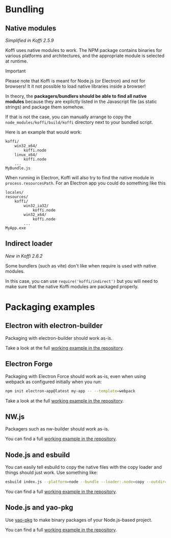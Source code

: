 # Bundling

## Native modules

*Simplified in Koffi 2.5.9*

Koffi uses native modules to work. The NPM package contains binaries for various platforms and architectures, and the appropriate module is selected at runtime.

> [!IMPORTANT]
> Please note that Koffi is meant for Node.js (or Electron) and not for browsers! It it not possible to load native libraries inside a browser!

In theory, the **packagers/bundlers should be able to find all native modules** because they are explictly listed in the Javascript file (as static strings) and package them somehow.

If that is not the case, you can manually arrange to copy the `node_modules/koffi/build/koffi` directory next to your bundled script.

Here is an example that would work:

```text
koffi/
    win32_x64/
        koffi.node
    linux_x64/
        koffi.node
    ...
MyBundle.js
```

When running in Electron, Koffi will also try to find the native module in `process.resourcesPath`. For an Electron app you could do something like this

```text
locales/
resources/
    koffi/
        win32_ia32/
            koffi.node
        win32_x64/
            koffi.node
        ...
MyApp.exe
```

## Indirect loader

*New in Koffi 2.6.2*

Some bundlers (such as vite) don't like when require is used with native modules.

In this case, you can use `require('koffi/indirect')` but you will need to make sure that the native Koffi modules are packaged properly.

# Packaging examples

## Electron with electron-builder

Packaging with electron-builder should work as-is.

Take a look at the full [working example in the repository](https://github.com/Koromix/rygel/tree/master/src/koffi/examples/electron-builder).

## Electron Forge

Packaging with Electron Force should work as-is, even when using webpack as configured initially when you run:

```sh
npm init electron-app@latest my-app -- --template=webpack
```

Take a look at the full [working example in the repository](https://github.com/Koromix/rygel/tree/master/src/koffi/examples/electron-forge).

## NW.js

Packagers such as nw-builder should work as-is.

You can find a full [working example in the repository](https://github.com/Koromix/rygel/tree/master/src/koffi/examples/nwjs).

## Node.js and esbuild

You can easily tell esbuild to copy the native files with the copy loader and things should just work. Use something like:

```sh
esbuild index.js --platform=node --bundle --loader:.node=copy --outdir=dist/
```

You can find a full [working example in the repository](https://github.com/Koromix/rygel/tree/master/src/koffi/examples/node-esbuild).

## Node.js and yao-pkg

Use [yao-pkg](https://github.com/yao-pkg/pkg) to make binary packages of your Node.js-based project.

You can find a full [working example in the repository](https://github.com/Koromix/rygel/tree/master/src/koffi/examples/yao-pkg).

